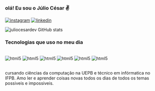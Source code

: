 
### olá! Eu sou o Júlio César ✌️

[![instagram](https://img.shields.io/badge/Instagram-E4405F?style=for-the-badge&logo=instagram&logoColor=white)](https://www.instagram.com/julius_caesar.mkv/)
[![linkedin](https://img.shields.io/badge/LinkedIn-0077B5?style=for-the-badge&logo=linkedin&logoColor=white)](https://www.linkedin.com/in/julio-cesar-113131205/)


![juliocesardev GitHub stats](https://github-readme-stats.vercel.app/api?username=juliocesardev&show_icons=true&theme=tokyonight)

### Tecnologias que uso no meu dia

<div style="display: incline_block"><br/>
    <img align="center" alt=html5 src="https://img.shields.io/badge/HTML5-E34F26?style=for-the-badge&logo=html5&logoColor=white" />
    <img align="center" alt=html5 src="https://img.shields.io/badge/Python-14354C?style=for-the-badge&logo=python&logoColor=white" />
    <img align="center" alt=html5 src="https://img.shields.io/badge/Microsoft_Office-D83B01?style=for-the-badge&logo=microsoft-office&logoColor=white" />
    <img align="center" alt=html5 src="https://img.shields.io/badge/JavaScript-F7DF1E?style=for-the-badge&logo=javascript&logoColor=black" />
    <img align="center" alt=html5 src="https://img.shields.io/badge/Node.js-43853D?style=for-the-badge&logo=node.js&logoColor=white" />
    <img align="center" alt=html5 src="https://img.shields.io/badge/CSS-239120?&style=for-the-badge&logo=css3&logoColor=white" />
<div><br/>

cursando ciências da computação na UEPB e técnico em infórmatica no IFPB. Amo ler e aprender coisas novas todos os dias de todos os temas possiveis e impossiveis.

 
